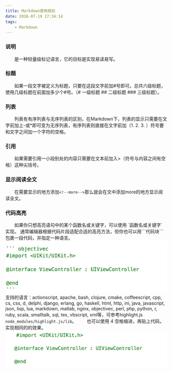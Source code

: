 ```yaml
---
title: Markdown使用规则
date: 2016-07-19 17:34:14
tags: 
	- Markdown 
---
```

### 说明
　　是一种轻量级标记语言，它的目标是实现易读易写。
### 标题 
　　如果一段文字被定义为标题，只要在这段文字前加#号即可。总共六级标题，使用几级标题在前面加多少个#号。（# 一级标题 ## 二级标题 ### 三级标题）。
### 列表 
　　列表有有序列表与无序列表的区别，在Markdown下，列表的显示只需要在文字前加上-或*即可变为无序列表，有序列表则直接在文字前加（1. 2. 3. ）符号要和文字之间加一个字符的空格。
### 引用 
　　如果需要引用一小段别处的内容只需要在文本前加入>（符号与内容之间有空格）这种尖括号。
### 显示阅读全文
　　在需要显示的地方添加`<!--more-->`那么就会在文中添加more的地方显示阅读全文。

<!--more-->

### 代码高亮
　　如果你只想高亮语句中的某个函数名或关键字，可以使用 \`函数名或关键字\` 实现。
	通常编辑器根据代码片段适配合适的高亮方法，但你也可以用\`\`\`代码块\`\`\`包裹一段代码，并指定一种语言。
![代码块](/uploads/daimagaoliang1.png)
　　支持的语言：actionscript, apache, bash, clojure, cmake, coffeescript, cpp, cs, css, d, delphi, django, erlang, go, haskell, html, http, ini, java, javascript, json, lisp, lua, markdown, matlab, nginx, objectivec, perl, php, python, r, ruby, scala, smalltalk, sql, tex, vbscript, xml等，可参考highlight.js `node_modules/highlight.js/lib`。
　　也可以使用 4 空格缩进，再贴上代码，实现相同的的效果。
![代码块](/uploads/daimagaoliang2.png)